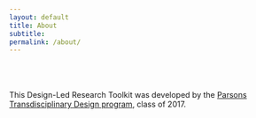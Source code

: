 ```yaml
---
layout: default
title: About
subtitle: 
permalink: /about/
---
```

<br><br><br>
This Design-Led Research Toolkit was developed by the [Parsons Transdisciplinary Design program](http://www.newschool.edu/parsons/mfa-transdisciplinary-design/), class of 2017.